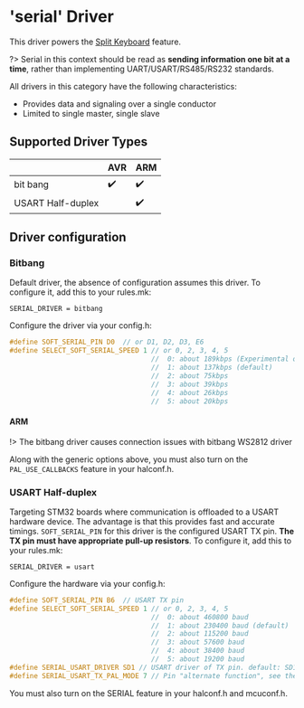 # 'serial' Driver
This driver powers the [Split Keyboard](feature_split_keyboard.md) feature.

?> Serial in this context should be read as **sending information one bit at a time**, rather than implementing UART/USART/RS485/RS232 standards.

All drivers in this category have the following characteristics:
* Provides data and signaling over a single conductor
* Limited to single master, single slave

## Supported Driver Types

|                   | AVR                | ARM                |
|-------------------|--------------------|--------------------|
| bit bang          | :heavy_check_mark: | :heavy_check_mark: |
| USART Half-duplex |                    | :heavy_check_mark: |

## Driver configuration

### Bitbang
Default driver, the absence of configuration assumes this driver. To configure it, add this to your rules.mk:

```make
SERIAL_DRIVER = bitbang
```

Configure the driver via your config.h:
```c
#define SOFT_SERIAL_PIN D0  // or D1, D2, D3, E6
#define SELECT_SOFT_SERIAL_SPEED 1 // or 0, 2, 3, 4, 5
                                   //  0: about 189kbps (Experimental only)
                                   //  1: about 137kbps (default)
                                   //  2: about 75kbps
                                   //  3: about 39kbps
                                   //  4: about 26kbps
                                   //  5: about 20kbps
```

#### ARM

!> The bitbang driver causes connection issues with bitbang WS2812 driver

Along with the generic options above, you must also turn on the `PAL_USE_CALLBACKS` feature in your halconf.h.

### USART Half-duplex
Targeting STM32 boards where communication is offloaded to a USART hardware device. The advantage is that this provides fast and accurate timings. `SOFT_SERIAL_PIN` for this driver is the configured USART TX pin. **The TX pin must have appropriate pull-up resistors**. To configure it, add this to your rules.mk:

```make
SERIAL_DRIVER = usart
```

Configure the hardware via your config.h:
```c
#define SOFT_SERIAL_PIN B6  // USART TX pin
#define SELECT_SOFT_SERIAL_SPEED 1 // or 0, 2, 3, 4, 5
                                   //  0: about 460800 baud
                                   //  1: about 230400 baud (default)
                                   //  2: about 115200 baud
                                   //  3: about 57600 baud
                                   //  4: about 38400 baud
                                   //  5: about 19200 baud
#define SERIAL_USART_DRIVER SD1 // USART driver of TX pin. default: SD1
#define SERIAL_USART_TX_PAL_MODE 7 // Pin "alternate function", see the respective datasheet for the appropriate values for your MCU. default: 7
```

You must also turn on the SERIAL feature in your halconf.h and mcuconf.h.
